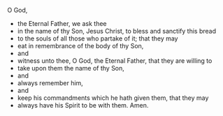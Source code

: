 O God, 
  * the Eternal Father, 
we ask thee 
  * in the name of thy Son, Jesus Christ, 
to bless and sanctify this bread 
  * to the souls of all those who partake of it; 
that they may 
  * eat in remembrance of the body of thy Son, 
  * and 
  * witness unto thee, O God, the Eternal Father, 
that they are willing to 
  * take upon them the name of thy Son, 
  * and 
  * always remember him, 
  * and 
  * keep his commandments which he hath given them, 
that they may 
  * always have his Spirit to be with them. 
Amen.

